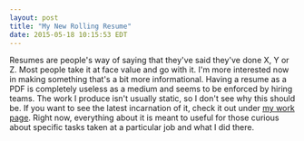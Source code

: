 ```yaml
---
layout: post
title: "My New Rolling Resume"
date: 2015-05-18 10:15:53 EDT
---
```


Resumes are people's way of saying that they've said they've done X, Y or Z.
Most people take it at face value and go with it. I'm more interested now in
making something that's a bit more informational. Having a resume as a PDF is
completely useless as a medium and seems to be enforced by hiring teams. The
work I produce isn't usually static, so I don't see why this should be. If you
want to see the latest incarnation of it, check it out under [my work page][1].
Right now, everything about it is meant to useful for those curious about
specific tasks taken at a particular job and what I did there.


[1]: /work/resume/
